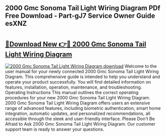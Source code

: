 ## 2000 Gmc Sonoma Tail Light Wiring Diagram PDf Free Download - Part-gJ7 Service Owner Guide esXNZ

# <h2><a href="http://dfmsv88.blite.top/?on=2000+Gmc+Sonoma+Tail+Light+Wiring+Diagram">🔗Download New 👉🔴 2000 Gmc Sonoma Tail Light Wiring Diagram</a></h2>

[![2000 Gmc Sonoma Tail Light Wiring Diagram download](https://i.imgur.com/lujVjoI.png)](http://dfmsv88.blite.top/?on=2000+Gmc+Sonoma+Tail+Light+Wiring+Diagram)
Welcome to the user manual for your newly connected 2000 Gmc Sonoma Tail Light Wiring Diagram. This comprehensive guide is intended to help you understand and operate your product successfully. You will find detailed information on features, installation, operation, maintenance, and troubleshooting. Operating Instructions This manual outlines the correct operating procedures for your new 2000 Gmc Sonoma Tail Light Wiring Diagram. 2000 Gmc Sonoma Tail Light Wiring Diagram offers users an extensive range of advanced features, including biometric authentication, smart home integration, automatic updates, and personalized recommendations, all accessible through the sleek and user-friendly interface. Please Don't Be Afraid to Ask 2000 Gmc Sonoma Tail Light Wiring Diagram. Our customer support team is ready to answer your questions.
